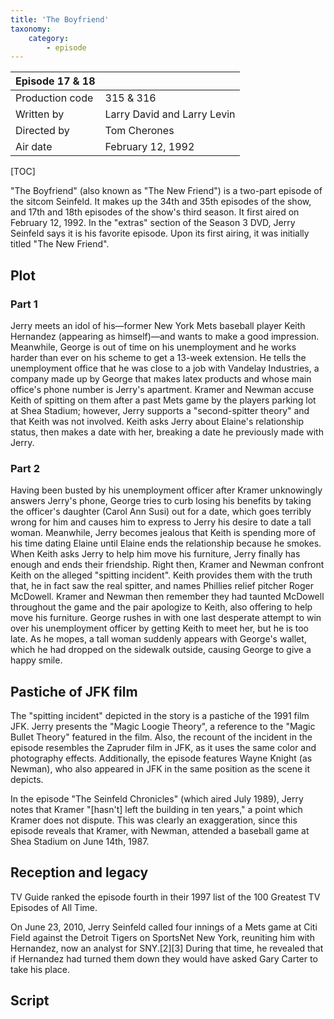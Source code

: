```yaml
---
title: 'The Boyfriend'
taxonomy:
    category:
        - episode
---
```


| Episode 17 & 18 | |
|-----------------|--------------------------------|
| Production code | 315 & 316                            |
| Written by      | Larry David and Larry Levin |
| Directed by     | Tom Cherones                   |
| Air date        | February 12, 1992             |

[TOC]

"The Boyfriend" (also known as "The New Friend") is a two-part episode of the sitcom Seinfeld. It makes up the 34th and 35th episodes of the show, and 17th and 18th episodes of the show's third season. It first aired on February 12, 1992. In the "extras" section of the Season 3 DVD, Jerry Seinfeld says it is his favorite episode. Upon its first airing, it was initially titled "The New Friend".

## Plot

### Part 1

Jerry meets an idol of his—former New York Mets baseball player Keith Hernandez (appearing as himself)—and wants to make a good impression. Meanwhile, George is out of time on his unemployment and he works harder than ever on his scheme to get a 13-week extension. He tells the unemployment office that he was close to a job with Vandelay Industries, a company made up by George that makes latex products and whose main office's phone number is Jerry's apartment. Kramer and Newman accuse Keith of spitting on them after a past Mets game by the players parking lot at Shea Stadium; however, Jerry supports a "second-spitter theory" and that Keith was not involved. Keith asks Jerry about Elaine's relationship status, then makes a date with her, breaking a date he previously made with Jerry.

### Part 2

Having been busted by his unemployment officer after Kramer unknowingly answers Jerry's phone, George tries to curb losing his benefits by taking the officer's daughter (Carol Ann Susi) out for a date, which goes terribly wrong for him and causes him to express to Jerry his desire to date a tall woman. Meanwhile, Jerry becomes jealous that Keith is spending more of his time dating Elaine until Elaine ends the relationship because he smokes. When Keith asks Jerry to help him move his furniture, Jerry finally has enough and ends their friendship. Right then, Kramer and Newman confront Keith on the alleged "spitting incident". Keith provides them with the truth that, he in fact saw the real spitter, and names Phillies relief pitcher Roger McDowell. Kramer and Newman then remember they had taunted McDowell throughout the game and the pair apologize to Keith, also offering to help move his furniture. George rushes in with one last desperate attempt to win over his unemployment officer by getting Keith to meet her, but he is too late. As he mopes, a tall woman suddenly appears with George's wallet, which he had dropped on the sidewalk outside, causing George to give a happy smile.

## Pastiche of JFK film

The "spitting incident" depicted in the story is a pastiche of the 1991 film JFK. Jerry presents the "Magic Loogie Theory", a reference to the "Magic Bullet Theory" featured in the film. Also, the recount of the incident in the episode resembles the Zapruder film in JFK, as it uses the same color and photography effects. Additionally, the episode features Wayne Knight (as Newman), who also appeared in JFK in the same position as the scene it depicts.

In the episode "The Seinfeld Chronicles" (which aired July 1989), Jerry notes that Kramer "[hasn't] left the building in ten years," a point which Kramer does not dispute. This was clearly an exaggeration, since this episode reveals that Kramer, with Newman, attended a baseball game at Shea Stadium on June 14th, 1987.

## Reception and legacy

TV Guide ranked the episode fourth in their 1997 list of the 100 Greatest TV Episodes of All Time.

On June 23, 2010, Jerry Seinfeld called four innings of a Mets game at Citi Field against the Detroit Tigers on SportsNet New York, reuniting him with Hernandez, now an analyst for SNY.[2][3] During that time, he revealed that if Hernandez had turned them down they would have asked Gary Carter to take his place.

## Script

